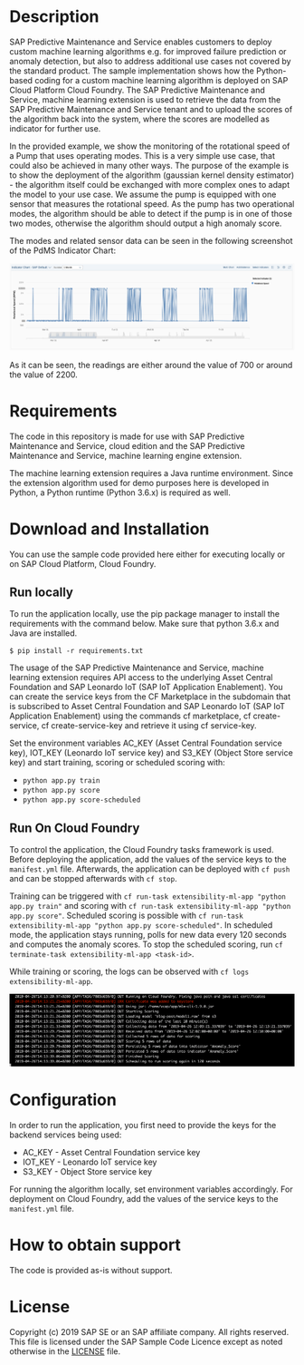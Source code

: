# Description

SAP Predictive Maintenance and Service enables customers to deploy custom machine learning algorithms e.g. for improved failure prediction or anomaly detection, but also to address additional use cases not covered by the standard product.
The sample implementation shows how the Python-based coding for a custom machine learning algorithm is deployed on SAP Cloud Platform Cloud Foundry. The SAP Predictive Maintenance and Service, machine learning extension is used to retrieve the data from the SAP Predictive Maintenance and Service tenant and to upload the scores of the algorithm back into the system, where the scores are modelled as indicator for further use.

In the provided example, we show the monitoring of the rotational speed of a Pump that uses operating modes. This is a very
simple use case, that could also be achieved in many other ways. The purpose of the example is to show the deployment of the algorithm (gaussian kernel density estimator) - the algorithm itself could be exchanged with more complex ones to adapt the model to your use case. We assume the pump is equipped with one sensor that measures the rotational speed. As the pump has two operational modes, the algorithm should be able to detect if the pump is in one of those two modes, otherwise the algorithm should output a high
anomaly score. 

The modes and related sensor data can be seen in the following screenshot of the PdMS Indicator Chart:

![Indicator Chart](img/indicatorchart.png)

As it can be seen, the readings are either around the value of 700 or around the value of 2200.

# Requirements

The code in this repository is made for use with SAP Predictive Maintenance and Service, cloud edition and the SAP Predictive Maintenance and Service, machine learning engine extension.

The machine learning extension requires a Java runtime environment. Since the extension algorithm used for demo purposes here is developed in Python, a Python runtime (Python 3.6.x) is required as well. 

# Download and Installation

You can use the sample code provided here either for executing locally or on SAP Cloud Platform, Cloud Foundry.

## Run locally

To run the application locally, use the pip package manager to install the requirements with the command below. Make sure that python 3.6.x and Java are installed.

```
$ pip install -r requirements.txt
```
The usage of the SAP Predictive Maintenance and Service, machine learning extension requires API access to the underlying Asset Central Foundation and SAP Leonardo IoT (SAP IoT Application Enablement). You can create the service keys from the CF Marketplace in the subdomain that is subscribed to Asset Central Foundation and SAP Leonardo IoT (SAP IoT Application Enablement) using the commands cf marketplace, cf create-service, cf create-service-key and retrieve it using cf service-key.

Set the environment variables AC_KEY (Asset Central Foundation service key), IOT_KEY (Leonardo IoT service key) and 
S3_KEY (Object Store service key) and start training, scoring or scheduled scoring with:

* `python app.py train` 
* `python app.py score` 
* `python app.py score-scheduled`

## Run On Cloud Foundry

To control the application, the Cloud Foundry tasks framework is used. Before deploying the application, add the values of the
service keys to the `manifest.yml` file.
Afterwards, the application can be deployed with `cf push` and can be stopped afterwards with `cf stop`.

Training can be triggered with `cf run-task extensibility-ml-app "python app.py train"` and scoring with
`cf run-task extensibility-ml-app "python app.py score"`.
Scheduled scoring is possible with 
`cf run-task extensibility-ml-app "python app.py score-scheduled"`. In scheduled mode, the application stays running, polls for
new data every 120 seconds and computes the anomaly scores.
To stop the scheduled scoring, run `cf terminate-task extensibility-ml-app <task-id>`.

While training or scoring, the logs can be observed with `cf logs extensibility-ml-app`.

![CF Logs](img/log-output-scheduled-scoring.png)


# Configuration

In order to run the application, you first need to provide the keys for the backend services being used:
* AC_KEY - Asset Central Foundation service key
* IOT_KEY - Leonardo IoT service key
* S3_KEY - Object Store service key

For running the algorithm locally, set environment variables accordingly. For deployment on Cloud Foundry, add the values of the service keys to the `manifest.yml` file.

# How to obtain support

The code is provided as-is without support.

# License

Copyright (c) 2019 SAP SE or an SAP affiliate company. All rights reserved.
This file is licensed under the SAP Sample Code Licence except as noted otherwise in the [LICENSE](License) file.
